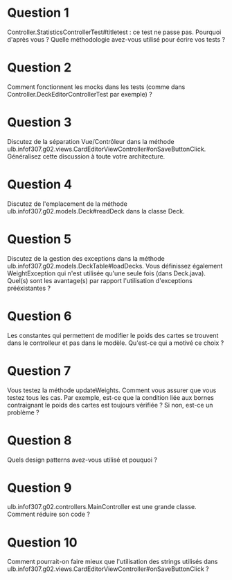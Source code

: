 # Question 1
Controller.StatisticsControllerTest#titletest : ce test ne passe pas.  Pourquoi d'après vous ? Quelle méthodologie avez-vous utilisé pour écrire vos tests ? 

# Question 2
Comment fonctionnent les mocks dans les tests (comme dans Controller.DeckEditorControllerTest par exemple) ?

# Question 3
Discutez de la séparation Vue/Contrôleur dans la méthode ulb.infof307.g02.views.CardEditorViewController#onSaveButtonClick. Généralisez cette discussion à toute votre architecture. 

# Question 4
Discutez de l'emplacement de la méthode ulb.infof307.g02.models.Deck#readDeck dans la classe Deck.

# Question 5
Discutez de la gestion des exceptions dans la méthode ulb.infof307.g02.models.DeckTable#loadDecks. Vous définissez également WeightException qui n'est utilisée qu'une seule fois (dans Deck.java). Quel(s) sont les avantage(s) par rapport l'utilisation d'exceptions prééxistantes ?

# Question 6
Les constantes qui permettent de modifier le poids des cartes se trouvent dans le controlleur et pas dans le modèle. Qu'est-ce qui a motivé ce choix ?

# Question 7
Vous testez la méthode updateWeights. Comment vous assurer que vous testez tous les cas. Par exemple, est-ce que la condition liée aux bornes contraignant le poids des cartes est toujours vérifiée ? Si non, est-ce un problème ?

# Question 8
Quels design patterns avez-vous utilisé et pouquoi ?

# Question 9
ulb.infof307.g02.controllers.MainController est une grande classe. Comment réduire son code ?

# Question 10
Comment pourrait-on faire mieux que l'utilisation des strings utilisés dans ulb.infof307.g02.views.CardEditorViewController#onSaveButtonClick ?